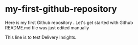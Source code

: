 # my-first-github-repository
Here is my first Github repository . Let's get started with Github
README.md file was just edited manually


This line is to test Delivery Insights.
